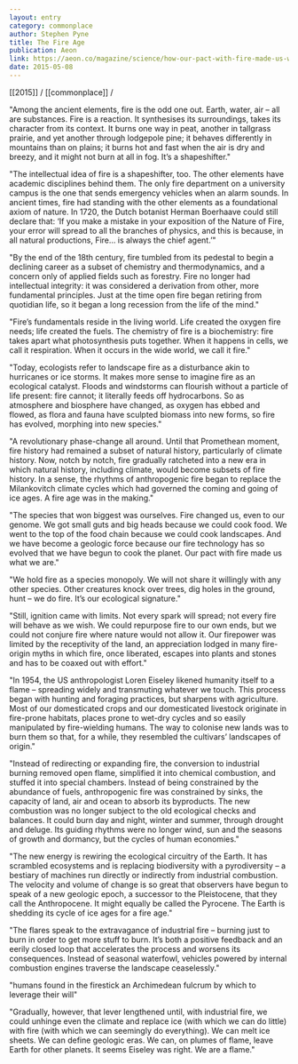 ```yaml
---
layout: entry
category: commonplace
author: Stephen Pyne
title: The Fire Age
publication: Aeon
link: https://aeon.co/magazine/science/how-our-pact-with-fire-made-us-what-we-are
date: 2015-05-08
---
```


[[2015]] / [[commonplace]] / 

"Among the ancient elements, fire is the odd one out. Earth, water, air – all are substances. Fire is a reaction. It synthesises its surroundings, takes its character from its context. It burns one way in peat, another in tallgrass prairie, and yet another through lodgepole pine; it behaves differently in mountains than on plains; it burns hot and fast when the air is dry and breezy, and it might not burn at all in fog. It’s a shapeshifter."
 
"The intellectual idea of fire is a shapeshifter, too. The other elements have academic disciplines behind them. The only fire department on a university campus is the one that sends emergency vehicles when an alarm sounds. In ancient times, fire had standing with the other elements as a foundational axiom of nature. In 1720, the Dutch botanist Herman Boerhaave could still declare that: ‘If you make a mistake in your exposition of the Nature of Fire, your error will spread to all the branches of physics, and this is because, in all natural productions, Fire… is always the chief agent.’"

"By the end of the 18th century, fire tumbled from its pedestal to begin a declining career as a subset of chemistry and thermodynamics, and a concern only of applied fields such as forestry. Fire no longer had intellectual integrity: it was considered a derivation from other, more fundamental principles. Just at the time open fire began retiring from quotidian life, so it began a long recession from the life of the mind."

"Fire’s fundamentals reside in the living world. Life created the oxygen fire needs; life created the fuels. The chemistry of fire is a biochemistry: fire takes apart what photosynthesis puts together. When it happens in cells, we call it respiration. When it occurs in the wide world, we call it fire."

"Today, ecologists refer to landscape fire as a disturbance akin to hurricanes or ice storms. It makes more sense to imagine fire as an ecological catalyst. Floods and windstorms can flourish without a particle of life present: fire cannot; it literally feeds off hydrocarbons. So as atmosphere and biosphere have changed, as oxygen has ebbed and flowed, as flora and fauna have sculpted biomass into new forms, so fire has evolved, morphing into new species."

"A revolutionary phase-change all around. Until that Promethean moment, fire history had remained a subset of natural history, particularly of climate history. Now, notch by notch, fire gradually ratcheted into a new era in which natural history, including climate, would become subsets of fire history. In a sense, the rhythms of anthropogenic fire began to replace the Milankovitch climate cycles which had governed the coming and going of ice ages. A fire age was in the making."

"The species that won biggest was ourselves. Fire changed us, even to our genome. We got small guts and big heads because we could cook food. We went to the top of the food chain because we could cook landscapes. And we have become a geologic force because our fire technology has so evolved that we have begun to cook the planet. Our pact with fire made us what we are."

"We hold fire as a species monopoly. We will not share it willingly with any other species. Other creatures knock over trees, dig holes in the ground, hunt – we do fire. It’s our ecological signature."

"Still, ignition came with limits. Not every spark will spread; not every fire will behave as we wish. We could repurpose fire to our own ends, but we could not conjure fire where nature would not allow it. Our firepower was limited by the receptivity of the land, an appreciation lodged in many fire-origin myths in which fire, once liberated, escapes into plants and stones and has to be coaxed out with effort."

"In 1954, the US anthropologist Loren Eiseley likened humanity itself to a flame – spreading widely and transmuting whatever we touch. This process began with hunting and foraging practices, but sharpens with agriculture. Most of our domesticated crops and our domesticated livestock originate in fire-prone habitats, places prone to wet-dry cycles and so easily manipulated by fire-wielding humans. The way to colonise new lands was to burn them so that, for a while, they resembled the cultivars’ landscapes of origin."

"Instead of redirecting or expanding fire, the conversion to industrial burning removed open flame, simplified it into chemical combustion, and stuffed it into special chambers. Instead of being constrained by the abundance of fuels, anthropogenic fire was constrained by sinks, the capacity of land, air and ocean to absorb its byproducts. The new combustion was no longer subject to the old ecological checks and balances. It could burn day and night, winter and summer, through drought and deluge. Its guiding rhythms were no longer wind, sun and the seasons of growth and dormancy, but the cycles of human economies."

"The new energy is rewiring the ecological circuitry of the Earth. It has scrambled ecosystems and is replacing biodiversity with a pyrodiversity – a bestiary of machines run directly or indirectly from industrial combustion. The velocity and volume of change is so great that observers have begun to speak of a new geologic epoch, a successor to the Pleistocene, that they call the Anthropocene. It might equally be called the Pyrocene. The Earth is shedding its cycle of ice ages for a fire age."

"The flares speak to the extravagance of industrial fire – burning just to burn in order to get more stuff to burn. It’s both a positive feedback and an eerily closed loop that accelerates the process and worsens its consequences. Instead of seasonal waterfowl, vehicles powered by internal combustion engines traverse the landscape ceaselessly."

"humans found in the firestick an Archimedean fulcrum by which to leverage their will"

"Gradually, however, that lever lengthened until, with industrial fire, we could unhinge even the climate and replace ice (with which we can do little) with fire (with which we can seemingly do everything). We can melt ice sheets. We can define geologic eras. We can, on plumes of flame, leave Earth for other planets. It seems Eiseley was right. We are a flame."
